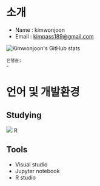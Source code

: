 # 소개
* Name : kimwonjoon
* Email : <kimpass189@gmail.com>

![Kimwonjoon's GitHub stats](https://github-readme-stats.vercel.app/api?username=Kimwonjoon&show_icons=true)

```
진행중:
- 
```

# 언어 및 개발환경

## Studying

<img src="https://img.shields.io/badge/Python-3776AB?style=flat-square&logo=Python&logoColor=white"/>
R

## Tools

* Visual studio
* Jupyter notebook
* R studio

<!---
Kimwonjoon/Kimwonjoon is a ✨ special ✨ repository because its `README.md` (this file) appears on your GitHub profile.
You can click the Preview link to take a look at your changes.
--->
